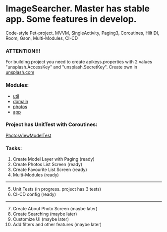 # ImageSearcher. Master has stable app. Some features in develop.

Code-style Pet-project.
MVVM, SingleActivity, Paging3, Coroutines, Hilt DI, Room, Gson, Multi-Modules, CI-CD

### ATTENTION!!!
For building project you need to create apikeys.properties with 2 values "unsplash.AccessKey" and "unsplash.SecretKey".
Create own in [unsplash.com](https://unsplash.com/)

### Modules:
- [util](./util)
- [domain](./domain)
- [photos](./photos)
- [app](./app)

### Project has UnitTest with Coroutines:
[PhotosViewModelTest](./photos/src/test/java/com/shlyankin/photos/PhotosViewModelTest.kt)

### Tasks:
1) Create Model Layer with Paging (ready)
2) Create Photos List Screen (ready)
3) Create Favourite List Screen (ready)
4) Multi-Modules (ready)
------------------------------------------
5) Unit Tests (in progress. project has 3 tests)
6) CI-CD config (ready)

------------------------------------------
7) Create About Photo Screen (maybe later)
8) Create Searching (maybe later)
9) Customize UI (maybe later)
10) Add filters and other features (maybe later)
